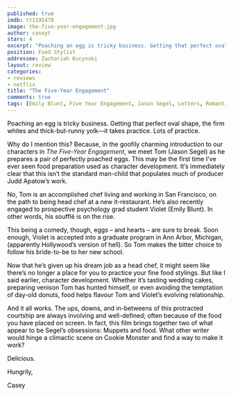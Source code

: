 ```yaml
---
published: true
imdb: tt1195478
image: the-five-year-engagement.jpg
author: caseyt 
stars: 4
excerpt: "Poaching an egg is tricky business. Getting that perfect oval shape, the firm whites and thick-but-runny yolk&mdash;it takes practice. Lots of practice."
position: Food Stylist
addressee: Zachariah Kucynski
layout: review
categories:
- reviews
- netflix
title: "The Five-Year Engagement"
comments: true
tags: [Emily Blunt, Five Year Engagement, Jason Segel, Letters, Romantic Comedy]
---
```

<p><span style="color:black;">Poaching an egg is tricky business. Getting that perfect oval shape, the firm whites and thick-but-runny yolk</span>&mdash;<span style="color:black;">it takes practice. Lots of practice.</span></p>
<p><span style="color:black;">Why do I mention this? Because, in the goofily charming introduction to our characters in </span><em>The Five-Year Engagement</em><span style="color:black;">, we meet Tom (Jason Segel) as he prepares a pair of perfectly poached eggs. This may be the first time I&#8217;ve ever seen food preparation used as character development. It&#8217;s immediately clear that this isn&#8217;t the standard man-child that populates much of producer Judd Apatow&#8217;s work.</span></p>
<p><span style="color:black;">No, Tom is an accomplished chef living and working in San Francisco, on the path to being head chef at a new it-restaurant. He&#8217;s also recently engaged to prospective psychology grad student Violet (Emily Blunt). In other words, his souffl</span><span style="color:black;">&eacute;</span><span style="color:black;"> is on the rise.</span></p>
<p><span style="color:black;">This being a comedy, though, eggs </span><span style="color:black;">&ndash;</span><span style="color:black;"> and hearts </span><span style="color:black;">&ndash;</span><span style="color:black;"> are sure to break. Soon enough, Violet is accepted into a graduate program in Ann Arbor, Michigan, (apparently Hollywood&#8217;s version of hell). So Tom makes the bitter choice to follow his bride-to-be to her new school.</span></p>
<p><span style="color:black;">Now that he&#8217;s given up his dream job as a head chef, it might seem like there&#8217;s no longer a place for you to practice your fine food stylings. But like I said earlier, character development. Whether it&#8217;s tasting wedding cakes, preparing venison Tom has hunted himself, or even avoiding the temptation of day-old donuts, food helps flavour Tom and Violet&#8217;s evolving relationship. </span></p>
<p><span style="color:black;">And it all works. The ups, downs, and in-betweens of this protracted courtship are always involving and well-defined; often because of the food you have placed on screen. In fact, this film brings together two of what appear to be Segel&#8217;s obsessions: Muppets and food. What other writer would hinge a climactic scene on Cookie Monster and find a way to make it work? </span></p>
<p><span style="color:black;">Delicious.</span></p>
<p><span style="color:black;">Hungrily,</span></p>
<p><span style="color:black;">Casey</span></p>
